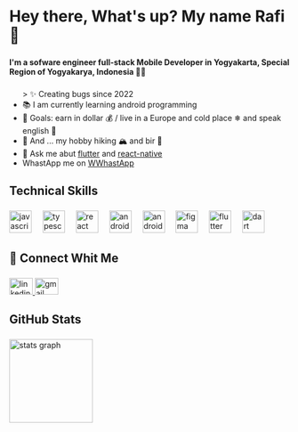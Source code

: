 <h1 align="left">Hey there, What's up? My name Rafi 👋</h1>

###

<h4 align="left">I'm a sofware engineer full-stack Mobile Developer in Yogyakarta, Special Region of Yogyakarya, Indonesia 👨‍💻</h4>

###



<ul align="left">>
    ✨ Creating bugs since 2022
  <li>📚 I am currently learning android programming  </li>
  <li>🎯 Goals: earn in dollar 💰 / live in a Europe and cold place ❄ and speak english 🚀  </li>
  <li>🎲 And ... my hobby hiking 🏔 and  bir 🍺</li>
  <li>💬 Ask me abut <a href="https://flutter.dev">flutter</a> and <a  href="https://reactnative.dev">react-native</a>  </li>
  <li>WhastApp me on <a href="62895387744114">WWhastApp</a> </li>
</ul>


###

<h2 align="left">Technical Skills</h2>

###

<div align="left">
  <img src="https://cdn.jsdelivr.net/gh/devicons/devicon/icons/javascript/javascript-original.svg" height="40" alt="javascript logo"  />
  <img width="12" />
  <img src="https://cdn.jsdelivr.net/gh/devicons/devicon/icons/typescript/typescript-original.svg" height="40" alt="typescript logo"  />
  <img width="12" />
  <img src="https://cdn.jsdelivr.net/gh/devicons/devicon/icons/react/react-original.svg" height="40" alt="react logo"  />
  <img width="12" />
  <img src="https://cdn.jsdelivr.net/gh/devicons/devicon/icons/android/android-original.svg" height="40" alt="android logo"  />
  <img width="12" />
  <img src="https://cdn.jsdelivr.net/gh/devicons/devicon/icons/androidstudio/androidstudio-original.svg" height="40" alt="androidstudio logo"  />
  <img width="12" />
  <img src="https://cdn.jsdelivr.net/gh/devicons/devicon/icons/figma/figma-original.svg" height="40" alt="figma logo"  />
  <img width="12" />
  <img src="https://cdn.jsdelivr.net/gh/devicons/devicon/icons/flutter/flutter-original.svg" height="40" alt="flutter logo"  />
  <img width="12" />
  <img src="https://cdn.jsdelivr.net/gh/devicons/devicon/icons/dart/dart-original.svg" height="40" alt="dart logo"  />
</div>

###

<h2 align="left">🤝  Connect Whit Me</h2>

###

<div align="left">
  <a href="https://www.linkedin.com/in/raffi-zimraan-arjuna-wijaya-985a81260?utm_source=share&utm_campaign=share_via&utm_content=profile&utm_medium=android_app" target="_blank">
    <img src="https://raw.githubusercontent.com/maurodesouza/profile-readme-generator/master/src/assets/icons/social/linkedin/default.svg" width="42" height="30" alt="linkedin logo"  />
  </a>
  <a href="raffizimraan27@gmail.com" target="_blank">
    <img src="https://raw.githubusercontent.com/maurodesouza/profile-readme-generator/master/src/assets/icons/social/gmail/default.svg" width="42" height="30" alt="gmail logo"  />
  </a>
</div>

###

<h2 align="left">GitHub Stats</h2>

###

<div align="left">
  <img src="https://github-readme-stats.vercel.app/api?username=rafi-zimraan&hide_title=false&hide_rank=false&show_icons=true&include_all_commits=true&count_private=true&disable_animations=false&theme=dracula&locale=en&hide_border=false&order=1" height="150" alt="stats graph"  />
</div>

###
